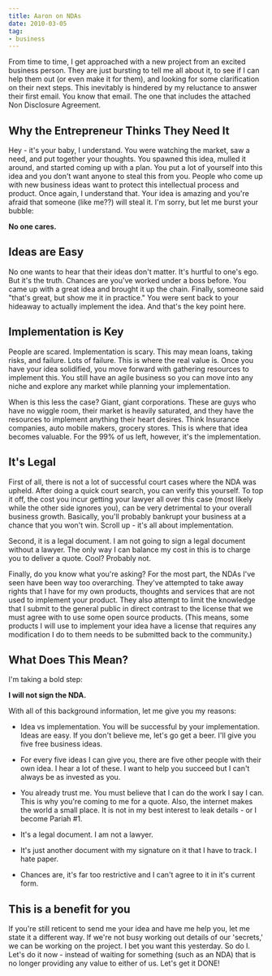 ```yaml
---
title: Aaron on NDAs
date: 2010-03-05
tag:
- business
---
```

From time to time, I get approached with a new project from an excited business person.  They are just bursting to tell me all about it, to see if I can help them out (or even make it for them), and looking for some clarification on their next steps.  This inevitably is hindered by my reluctance to answer their first email.  You know that email.  The one that includes the attached Non Disclosure Agreement.

<!--more-->

## Why the Entrepreneur Thinks They Need It

Hey - it's your baby, I understand.  You were watching the market, saw a need, and put together your thoughts.  You spawned this idea, mulled it around, and started coming up with a plan.  You put a lot of yourself into this idea and you don't want anyone to steal this from you.  People who come up with new business ideas want to protect this intellectual process and product.  Once again, I understand that.  Your idea is amazing and you're afraid that someone (like me??) will steal it.  I'm sorry, but let me burst your bubble:

**No one cares.**

## Ideas are Easy

No one wants to hear that their ideas don't matter.  It's hurtful to one's ego.  But it's the truth.  Chances are you've worked under a boss before.  You came up with a great idea and brought it up the chain.  Finally, someone said "that's great, but show me it in practice."  You were sent back to your hideaway to actually implement the idea.  And that's the key point here.

## Implementation is Key

People are scared.  Implementation is scary.  This may mean loans, taking risks, and failure.  Lots of failure.  This is where the real value is.  Once you have your idea solidified, you move forward with gathering resources to implement this.  You still have an agile business so you can move into any niche and explore any market while planning your implementation.

When is this less the case?  Giant, giant corporations.  These are guys who have no wiggle room, their market is heavily saturated, and they have the resources to implement anything their heart desires.  Think Insurance companies, auto mobile makers, grocery stores.  This is where that idea becomes valuable.  For the 99% of us left, however, it's the implementation.

## It's Legal

First of all, there is not a lot of successful court cases where the NDA was upheld.  After doing a quick court search, you can verify this yourself.  To top it off, the cost you incur getting your lawyer all over this case (most likely while the other side ignores you), can be very detrimental to your overall business growth.  Basically, you'll probably bankrupt your business at a chance that you won't win.  Scroll up - it's all about implementation.

Second, it is a legal document.  I am not going to sign a legal document without a lawyer.  The only way I can balance my cost in this is to charge you to deliver a quote.  Cool?  Probably not.

Finally, do you know what you're asking?  For the most part, the NDAs I've seen have been way too overarching.  They've attempted to take away rights that I have for my own products, thoughts and services that are not used to implement your product.  They also attempt to limit the knowledge that I submit to the general public in direct contrast to the license that we must agree with to use some open source products.  (This means, some products I will use to implement your idea have a license that requires any modification I do to them needs to be submitted back to the community.)

## What Does This Mean?

I'm taking a bold step:

**I will not sign the NDA.**

With all of this background information, let me give you my reasons:

  * Idea vs implementation.  You will be successful by your implementation.  Ideas are easy.  If you don't believe me, let's go get a beer.  I'll give you five free business ideas.

  * For every five ideas I can give you, there are five other people with their own idea.  I hear a lot of these.  I want to help you succeed but I can't always be as invested as you.

  * You already trust me.  You must believe that I can do the work I say I can.  This is why you're coming to me for a quote.  Also, the internet makes the world a small place.  It is not in my best interest to leak details - or I become Pariah #1.

  * It's a legal document.  I am not a lawyer.

  * It's just another document with my signature on it that I have to track.  I hate paper.

  * Chances are, it's far too restrictive and I can't agree to it in it's current form.

## This is a benefit for you

If you're still reticent to send me your idea and have me help you, let me state it a different way.  If we're not busy working out details of our 'secrets,' we can be working on the project. I bet you want this yesterday.  So do I.  Let's do it now - instead of waiting for something (such as an NDA) that is no longer providing any value to either of us.  Let's get it DONE!
